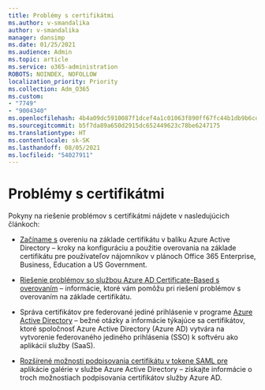 ```yaml
---
title: Problémy s certifikátmi
ms.author: v-smandalika
author: v-smandalika
manager: dansimp
ms.date: 01/25/2021
ms.audience: Admin
ms.topic: article
ms.service: o365-administration
ROBOTS: NOINDEX, NOFOLLOW
localization_priority: Priority
ms.collection: Adm_O365
ms.custom:
- "7749"
- "9004340"
ms.openlocfilehash: 4b4a09dc5910087f1dcef4a1c01063f890ff67fc44b1db9b6cdf1391a05530c0
ms.sourcegitcommit: b5f7da89a650d2915dc652449623c78be6247175
ms.translationtype: HT
ms.contentlocale: sk-SK
ms.lasthandoff: 08/05/2021
ms.locfileid: "54027911"
---
```

# <a name="issues-with-certificates"></a>Problémy s certifikátmi

Pokyny na riešenie problémov s certifikátmi nájdete v nasledujúcich článkoch:

- [Začíname s](https://docs.microsoft.com/azure/active-directory/authentication/active-directory-certificate-based-authentication-get-started) overeniu na základe certifikátu v balíku Azure Active Directory – kroky na konfiguráciu a použitie overovania na základe certifikátu pre používateľov nájomníkov v plánoch Office 365 Enterprise, Business, Education a US Government.

- [Riešenie problémov so službou Azure AD Certificate-Based s overovaním](https://docs.microsoft.com/troubleshoot/azure/active-directory/certificate-based-authenticate-issue)  – informácie, ktoré vám pomôžu pri riešení problémov s overovaním na základe certifikátu.

- Správa certifikátov pre federované jediné prihlásenie v programe [Azure Active Directory](https://docs.microsoft.com/azure/active-directory/manage-apps/manage-certificates-for-federated-single-sign-on) – bežné otázky a informácie týkajúce sa certifikátov, ktoré spoločnosť Azure Active Directory (Azure AD) vytvára na vytvorenie federovaného jediného prihlásenia (SSO) k softvéru ako aplikácií služby (SaaS).

- [Rozšírené možnosti podpisovania certifikátu v tokene SAML pre](https://docs.microsoft.com/azure/active-directory/manage-apps/certificate-signing-options) aplikácie galérie v službe Azure Active Directory – získajte informácie o troch možnostiach podpisovania certifikátov služby Azure AD.
